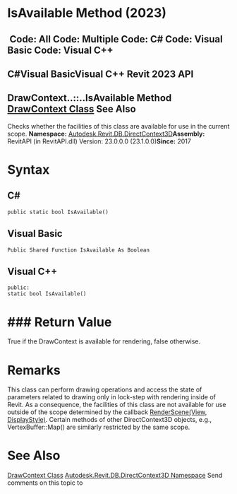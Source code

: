 # IsAvailable Method (2023)

﻿
 Code: All Code: Multiple Code: C# Code: Visual Basic Code: Visual C++   
---  
C#Visual BasicVisual C++
Revit 2023 API  
---  
DrawContext..::..IsAvailable Method   
[DrawContext Class](b9244325-08c8-8bbd-a9f3-5d91d638d85d.md "DrawContext Class") See Also  
---  
Checks whether the facilities of this class are available for use in the current scope. 
**Namespace:** [Autodesk.Revit.DB.DirectContext3D](f4ba10f0-55ea-5344-173b-688405391794.md "Autodesk.Revit.DB.DirectContext3D Namespace")**Assembly:** RevitAPI (in RevitAPI.dll) Version: 23.0.0.0 (23.1.0.0)**Since:** 2017 
# Syntax
C#  
---  
```text
public static bool IsAvailable()
```
  
Visual Basic  
---  
```text
Public Shared Function IsAvailable As Boolean
```
  
Visual C++  
---  
```text
public:
static bool IsAvailable()
```
  
# ### Return Value
True if the DrawContext is available for rendering, false otherwise. 
# Remarks
This class can perform drawing operations and access the state of parameters related to drawing only in lock-step with rendering inside of Revit. As a consequence, the facilities of this class are not available for use outside of the scope determined by the callback [RenderScene(View, DisplayStyle)](d8e515cc-5b81-e835-5d60-5b409e0706d8.md "RenderScene Method"). Certain methods of other DirectContext3D objects, e.g., VertexBuffer::Map() are similarly restricted by the same scope.
# See Also
[DrawContext Class](b9244325-08c8-8bbd-a9f3-5d91d638d85d.md "DrawContext Class")
[Autodesk.Revit.DB.DirectContext3D Namespace](f4ba10f0-55ea-5344-173b-688405391794.md "Autodesk.Revit.DB.DirectContext3D Namespace")
Send comments on this topic to 